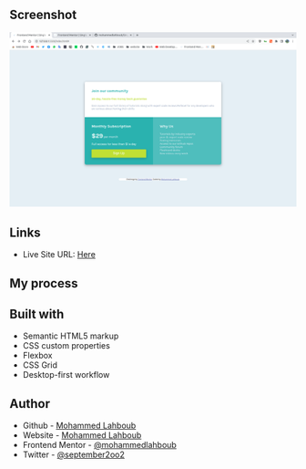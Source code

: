 ## Screenshot

![](./screenshot.jpg)


## Links
- Live Site URL: [Here](https://mohammedlahboub.github.io/Single-price-grid-component)

## My process

## Built with

- Semantic HTML5 markup
- CSS custom properties
- Flexbox
- CSS Grid
- Desktop-first workflow



## Author
- Github - [Mohammed Lahboub](https://github.com/mohammedlahboub)
- Website - [Mohammed Lahboub](https://www.mohammedlahboub.ml)
- Frontend Mentor - [@mohammedlahboub](https://www.frontendmentor.io/profile/mohammedlahboub)
- Twitter - [@september2oo2](https://www.twitter.com/september2oo2)
